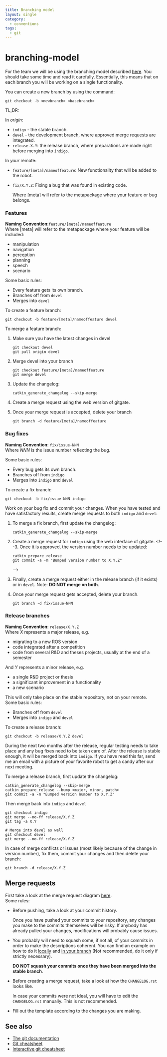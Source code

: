 ```yaml
---
title: Branching model
layout: single
category:
  - conventions
tags:
  - git
---
```


# branching-model

For the team we will be using the branching model described [here](http://nvie.com/posts/a-successful-git-branching-model/). You should take some time and read it carefully. Essentially, this means that on each branch you will be working on a single functionality.

You can create a new branch by using the command:

```text
git checkout -b <newbranch> <basebranch>
```

TL;DR:   


In _origin_:

* `indigo` - the stable branch.
* `devel` - the development branch, where approved merge requests are integrated.
* `release-X.Y`: the release branch, where preparations are made right before merging into `indigo`.

In _your_ remote:

* `feature/[meta]/nameoffeature`: New functionality that will be added to the robot.  
* `fix/X.Y.Z`: Fixing a bug that was found in existing code.

  Where \[meta\] will refer to the metapackage where your feature or bug belongs.

### Features

**Naming Convention**:`feature/[meta]/nameoffeature`  
 Where \[meta\] will refer to the metapackage where your feature will be included:

* manipulation
* navigation
* perception
* planning
* speech
* scenario

Some basic rules:

* Every feature gets its own branch.
* Branches off from `devel`
* Merges into `devel`

To create a feature branch:

```text
git checkout -b feature/[meta]/nameoffeature devel
```

To merge a feature branch:

1. Make sure you have the latest changes in devel

   ```text
   git checkout devel
   git pull origin devel
   ```

2. Merge devel into your branch

   ```text
   git checkout feature/[meta]/nameoffeature
   git merge devel
   ```

3. Update the changelog:

   ```text
   catkin_generate_changelog --skip-merge
   ```

4. Create a merge request using the web version of gitgate.
5. Once your merge request is accepted, delete your branch

   ```text
   git branch -d feature/[meta]/nameoffeature
   ```

### Bug fixes

**Naming Convention**: `fix/issue-NNN`  
 Where _NNN_ is the issue number reflecting the bug.

Some basic rules:

* Every bug gets its own branch.
* Branches off from `indigo`
* Merges into `indigo` and `devel`

To create a fix branch:

```text
git checkout -b fix/issue-NNN indigo
```

Work on your bug fix and commit your changes. When you have tested and have satisfactory results, create merge requests to both `indigo` and `devel`:

1. To merge a fix branch, first update the changelog:

   ```text
   catkin_generate_changelog --skip-merge
   ```

2. Create a merge request for `indigo` using the web interface of gitgate. &lt;!--3. Once it is approved, the version number needs to be updated:

   ```text
   catkin_prepare_release
   git commit -a -m "Bumped version number to X.Y.Z"
   ```

   --&gt;

3. Finally, create a merge request either in the release branch \(if it exists\) or in `devel`. Note: **DO NOT merge on both**.
4. Once your merge request gets accepted, delete your branch.

   ```text
   git branch -d fix/issue-NNN
   ```

### Release branches

**Naming Convention**: `release/X.Y.Z`  
 Where _X_ represents a major release, e.g.

* migrating to a new ROS version
* code integrated after a competition
* code from several R&D and theses projects, usually at the end of a semester  

And _Y_ represents a minor release, e.g.

* a single R&D project or thesis
* a significant improvement in a functionality
* a new scenario

This will only take place on the stable repository, not on your remote.  
Some basic rules:

* Branches off from `devel`
* Merges into `indigo` and `devel`

To create a release branch:

```text
git checkout -b release/X.Y.Z devel
```

During the next two months after the release, regular testing needs to take place and any bug fixes need to be taken care of. After the release is stable enough, it will be merged back into `indigo`. If you have read this far, send me an email with a picture of your favorite robot to get a candy after our next meeting.

To merge a release branch, first update the changelog:

```text
catkin_generate_changelog --skip-merge
catkin_prepare_release --bump <major, minor, patch>
git commit -a -m "Bumped version number to X.Y.Z"
```

Then merge back into `indigo` and `devel`

```text
git checkout indigo
git merge --no-ff release/X.Y.Z
git tag -a X.Y

# Merge into devel as well
git checkout devel
git merge --no-ff release/X.Y.Z
```

In case of merge conflicts or issues \(most likely because of the change in version number\), fix them, commit your changes and then delete your branch:

```text
git branch -d release/X.Y.Z
```

## Merge requests

First take a look at the merge request diagram [here](https://github.com/b-it-bots/wiki/tree/021d5ee127ac33c704fd5bbda1545cbcdf191bdc/_conventions/git/merge-request.png).  
Some rules:

* Before pushing, take a look at your commit history.

  Once you have pushed your commits to your repository, any changes you make to the commits themselves will be risky. If anybody has already pulled your changes, modifications will probably cause issues.

* You probably will need to squash some, if not all, of your commits in order to make the descriptions coherent. You can find an example on how to do it [locally](https://www.devroom.io/2011/07/05/git-squash-your-latests-commits-into-one/) and [in your branch](https://blog.liplex.de/how-to-squash-already-pushed-commits/) \(Not recommended, do it only if strictly necessary\).  

  **DO NOT squash your commits once they have been merged into the stable branch**.

* Before creating a merge request, take a look at how the `CHANGELOG.rst` looks like.  

  In case your commits were not ideal, you will have to edit the `CHANGELOG.rst` manually. This is not recommended.

* Fill out the template according to the changes you are making.

## See also

* [The git documentation](https://git-scm.com/doc)
* [Git cheatsheet](https://services.github.com/on-demand/downloads/github-git-cheat-sheet.pdf)
* [Interactive git cheatsheet](http://ndpsoftware.com/git-cheatsheet.html#loc=remote_repo;)

